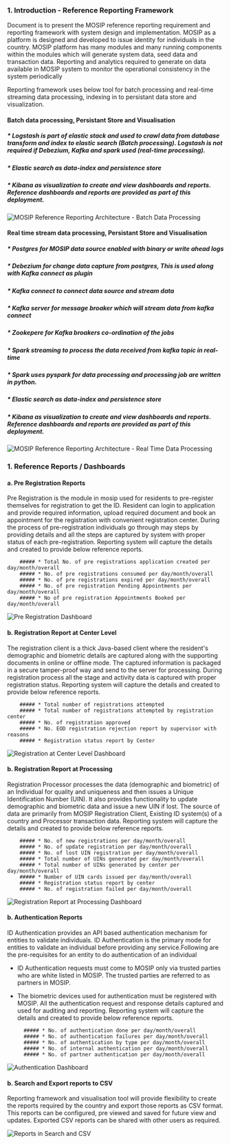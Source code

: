 ### 1.	Introduction - Reference Reporting Framework
Document is to present the MOSIP reference reporting requirement and reporting framework with system design and implementation. MOSIP as a platform is designed and developed to issue identity for individuals in the country. MOSIP platform has many modules and many running components within the modules which will generate system data, seed data and transaction data. Reporting and analytics required to generate on data available in MOSIP system to monitor the operational consistency in the system periodically

Reporting framework uses below tool for batch processing and real-time streaming data processing, indexing in to persistant data store and visualization.

#### Batch data processing, Persistant Store and Visualisation

##### * Logstash is part of elastic stack and used to crawl data from database transform and index to elastic search (Batch processing). Logstash is not required if Debezium, Kafka and spark used (real-time processing).
##### * Elastic search as data-index and persistence store
##### * Kibana as visualization to create and view dashboards and reports. Reference dashboards and reports are provided as part of this deployment.

![MOSIP Reference Reporting Architecture - Batch Data Processing](reporting-framework/reporting-architecture-batch.png)

#### Real time stream data processing, Persistant Store and Visualisation

##### * Postgres for MOSIP data source enabled with binary or write ahead logs
##### * Debezium for change data capture from postgres, This is used along with Kafka connect as plugin
##### * Kafka connect to connect data source and stream data
##### * Kafka server for message broaker which will stream data from kafka connect
##### * Zookepere for Kafka broakers co-ordination of the jobs
##### * Spark streaming to process the data received from kafka topic in real-time
##### * Spark uses pyspark for data processing and processing job are written in python.
##### * Elastic search as data-index and persistence store
##### * Kibana as visualization to create and view dashboards and reports. Reference dashboards and reports are provided as part of this deployment.

![MOSIP Reference Reporting Architecture - Real Time Data Processing](_images/reporting/reporting-architecture-realtime.png)   

### 1.	Reference Reports / Dashboards
#### a.	Pre Registration Reports
Pre Registration is the module in mosip used for residents to pre-register themselves for registration to get the ID. Resident can login to application and provide required information, upload required document and book an appointment for the registration with convenient registration center. During the process of pre-registration individuals go through may steps by providing details and all the steps are captured by system with proper status of each pre-registration. Reporting system will capture the details and created to provide below reference reports.

		##### * Total No. of pre registrations application created per day/month/overall
		##### * No. of pre registrations consumed per day/month/overall
		##### * No. of pre registrations expired per day/month/overall
		##### * No. of pre registration Pending Appointments per day/month/overall
		##### * No of pre registration Appointments Booked per day/month/overall

![Pre Registration Dashboard](_images/reporting/pre-registration-dashboard.png) 

#### b.	Registration Report at Center Level
The registration client is a thick Java-based client where the resident's demographic and biometric details are captured along with the supporting documents in online or offline mode.   The captured information is packaged in a secure tamper-proof way and send to the server for processing. During registration process all the stage and activity data is captured with proper registration status. Reporting system will capture the details and created to provide below reference reports.

		##### * Total number of registrations attempted
		##### * Total number of registrations attempted by registration center
		##### * No. of registration approved
		##### * No. EOD registration rejection report by supervisor with reasons
		##### * Registration status report by Center

![Registration at Center Level Dashboard](_images/reporting/reistration-client-dashboard.png) 

#### b.	Registration Report at Processing
Registration Processor processes the data (demographic and biometric) of an Individual for quality and uniqueness and then issues a Unique Identification Number (UIN). It also provides functionality to update demographic and biometric data and issue a new UIN if lost.  The source of data are primarily from MOSIP Registration Client, Existing ID system(s) of a country and Processor transaction data. Reporting system will capture the details and created to provide below reference reports.

		##### * No. of new registrations per day/month/overall
		##### * No. of update registration per day/month/overall
		##### * No. of lost UIN registration per day/month/overall
		##### * Total number of UINs generated per day/month/overall
		##### * Total number of UINs generated by center per day/month/overall
		##### * Number of UIN cards issued per day/month/overall
		##### * Registration status report by center 
		##### * No. of registration failed per day/month/overall

![Registration Report at Processing Dashboard](_images/reporting/registration-pro-dashboard.png) 

#### b.	Authentication Reports
ID Authentication provides an API based authentication mechanism for entities to validate individuals. ID Authentication is the primary mode for entities to validate an individual before providing any service.Following are the pre-requisites for an entity to do authentication of an individual
* ID Authentication requests must come to MOSIP only via trusted parties who are white listed in MOSIP. The trusted parties are referred to as partners in MOSIP.
* The biometric devices used for authentication must be registered with MOSIP.
All the authentication request and response details captured and used for auditing and reporting. Reporting system will capture the details and created to provide below reference reports.

		##### * No. of authentication done per day/month/overall
		##### * No. of authentication failures per day/month/overall
		##### * No. of authentication by type per day/month/overall
		##### * No. of internal authentication per day/month/overall
		##### * No. of partner authentication per day/month/overall 

![Authentication Dashboard](_images/reporting/authentication-dashboard.png) 

#### b.	Search and Export reports to CSV
Reporting framework and visualisation tool will provide flexibility to create the reports required by the country and export those reports as CSV format. This reports can be configured, pre viewed and saved for future view and updates. Exported CSV reports can be shared with other users as required.

![Reports in Search and CSV](_images/reporting/csv-reports.png) 


		
